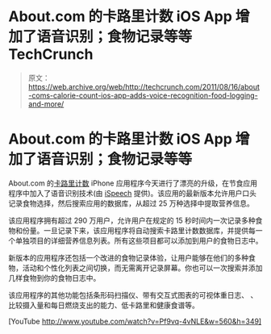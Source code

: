 # About.com 的卡路里计数 iOS App 增加了语音识别；食物记录等等 TechCrunch

> 原文：<https://web.archive.org/web/http://techcrunch.com/2011/08/16/about-coms-calorie-count-ios-app-adds-voice-recognition-food-logging-and-more/>

# About.com 的卡路里计数 iOS App 增加了语音识别；食物记录等等

About.com 的[卡路里计数](https://web.archive.org/web/20230205021719/http://caloriecount.about.com/) iPhone 应用程序今天进行了漂亮的升级，在节食应用程序中加入了语音识别技术(由 [iSpeech](https://web.archive.org/web/20230205021719/http://www.ispeech.org/) 提供)。该应用的最新版本允许用户口头记录食物选择，然后搜索应用的数据库，从超过 25 万种选择中提取营养信息。

该应用程序拥有超过 290 万用户，允许用户在规定的 15 秒时间内一次记录多种食物和份量。一旦记录下来，该应用程序将自动搜索卡路里计数数据库，并提供每一个单独项目的详细营养信息列表。所有这些项目都可以添加到用户的食物日志中。

新版本的应用程序还包括一个改进的食物记录体验，让用户能够在他们的多种食物，活动和个性化列表之间切换，而无需离开记录屏幕。你也可以一次搜索并添加几样食物到你的食物日志中。

该应用程序的其他功能包括条形码扫描仪、带有交互式图表的可视体重日志、
、比较摄入量和每日燃烧支出的能力、低卡路里和健康食谱等。

[YouTube http://www.youtube.com/watch?v=Pf9vq-4vNLE&w=560&h=349]
